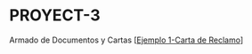 # PROYECT-3
Armado de Documentos y Cartas
[[Ejemplo 1-Carta de Reclamo](https://docs.google.com/document/d/15tUmXaScPs-pLjnOc7-hKvPy0j3g4O_D91PHGY08Fsk/edit?usp=sharing)]
